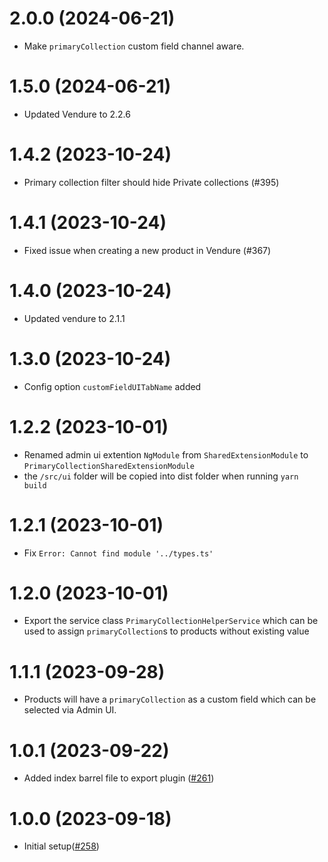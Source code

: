 # 2.0.0 (2024-06-21)

- Make `primaryCollection` custom field channel aware.

# 1.5.0 (2024-06-21)

- Updated Vendure to 2.2.6

# 1.4.2 (2023-10-24)

- Primary collection filter should hide Private collections (#395)

# 1.4.1 (2023-10-24)

- Fixed issue when creating a new product in Vendure (#367)

# 1.4.0 (2023-10-24)

- Updated vendure to 2.1.1

# 1.3.0 (2023-10-24)

- Config option `customFieldUITabName` added

# 1.2.2 (2023-10-01)

- Renamed admin ui extention `NgModule` from `SharedExtensionModule` to `PrimaryCollectionSharedExtensionModule`
- the `/src/ui` folder will be copied into dist folder when running `yarn build`

# 1.2.1 (2023-10-01)

- Fix `Error: Cannot find module '../types.ts'`

# 1.2.0 (2023-10-01)

- Export the service class `PrimaryCollectionHelperService` which can be used to assign `primaryCollection`s to products without existing value

# 1.1.1 (2023-09-28)

- Products will have a `primaryCollection` as a custom field which can be selected via Admin UI.

# 1.0.1 (2023-09-22)

- Added index barrel file to export plugin ([#261](https://github.com/Pinelab-studio/pinelab-vendure-plugins/pull/261))

# 1.0.0 (2023-09-18)

- Initial setup([#258](https://github.com/Pinelab-studio/pinelab-vendure-plugins/pull/258))
